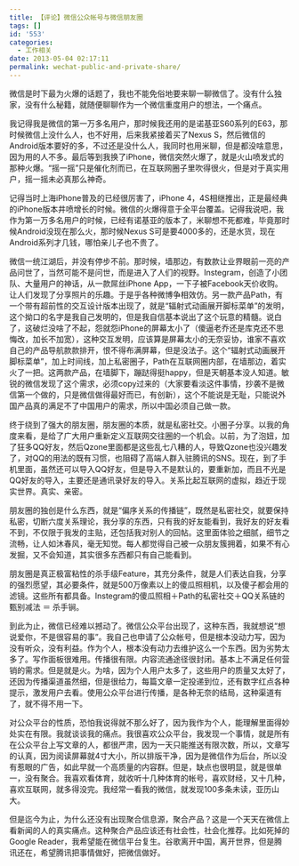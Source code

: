 ```yaml
---
title: 【评论】微信公众帐号与微信朋友圈
tags: []
id: '553'
categories:
  - 工作相关
date: 2013-05-04 02:17:11
permalink: wechat-public-and-private-share/
---
```


微信是时下最为火爆的话题了，我也不能免俗地要来聊一聊微信了。没有什么独家，没有什么秘籍，就随便聊聊作为一个微信重度用户的想法，一个痛点。

我记得我是微信的第一万多名用户，那时候我还用的是诺基亚S60系列的E63，那时候微信上没什么人，也不好用，后来我紧接着买了Nexus S，然后微信的Android版本要好的多，不过还是没什么人，我同时也用米聊，但是都没啥意思，因为用的人不多。最后等到我换了iPhone，微信突然火爆了，就是火山喷发式的那种火爆。“摇一摇”只是催化剂而已，在互联网圈子里吹得很火，但是对于真实用户，摇一摇未必真那么神奇。
<!-- more -->
记得当时上海iPhone普及的已经很厉害了，iPhone 4，4S相继推出，正是最经典的iPhone版本井喷增长的时候。微信的火爆得意于全平台覆盖。记得我说吧，我作为第一万多名用户的时候，已经有诺基亚的版本了，米聊想不死都难，毕竟那时候Android没现在那么火，那时候Nexus S可是要4000多的，还是水货，现在Android系列才几钱，哪怕亲儿子也不贵了。

微信一统江湖后，并没有停步不前。那时候，墙那边，有数款让业界眼前一亮的产品问世了，当然可能不是问世，而是进入了人们的视野。Instegram，创造了小团队、大量用户的神话，从一款屌丝iPhone App，一下子被Facebook天价收购。让人们发现了分享照片的乐趣。于是乎各种微博争相效仿。另一款产品Path，有一个带有超前性的交互设计版本出现了，就是“辐射式动画展开脚标菜单”的发明，这个拗口的名字是我自己发明的，但是我自信基本说出了这个玩意的精髓。说白了，这破烂没啥了不起，怨就怨iPhone的屏幕太小了（傻逼老乔还是库克还不思悔改，加长不加宽），这种交互发明，应该算是屏幕太小的无奈妥协，谁家不喜欢自己的产品导航款款排开，恨不得布满屏幕，但是没法子。这个“辐射式动画展开脚标菜单”，加上时间线，加上私密圈子，Path在互联网圈内部，在墙那边，着实火了一把。这两款产品，在墙脚下，蹦跶得挺happy，但是天朝基本没人知道。敏锐的微信发现了这个需求，必须copy过来的（大家要看淡这件事情，抄袭不是微信第一个做的，只是微信做得最好而已，有创新），这个不能说是无耻，只能说外国产品真的满足不了中国用户的需求，所以中国必须自己做一款。

终于绕到了强大的朋友圈，朋友圈的本质，就是私密社交。小圈子分享。以我的角度来看，是给了广大用户重新定义互联网交往圈的一个机会。以前，为了泡妞，加了狂多QQ好友，然后Qzone里面都是这些乱七八糟的人，导致Qzone也没兴趣发了，对QQ的用法的既有习惯，也阻碍了高端人群入驻腾讯的SNS。现在，到了手机里面，虽然还可以导入QQ好友，但是导入不是默认的，要重新加，而且不光是QQ好友的导入，主要还是通讯录好友的导入。关系比起互联网的虚拟，趋近于现实世界。真实、亲密。

朋友圈的独创是什么东西，就是“偏序关系的传播链”，既然是私密社交，就要保持私密，切断六度关系理论，我分享的东西，只有我的好友能看到，我好友的好友看不到，不仅限于我发的主贴，还包括我对别人的回帖。这里面体验之细腻，细节之流畅，让人如沐春风，毫无知觉。每人都觉得自己被一众朋友簇拥着，如果不有心发掘，又不会知道，其实很多东西都只有自己能看到。

朋友圈是真正极富粘性的杀手级Feature，其充分条件，就是人们表达自我，分享的强烈愿望，其必要条件，就是500万像素以上的傻瓜照相机，以及傻子都会用的滤镜。这些所有都具备。Instegram的傻瓜照相＋Path的私密社交＋QQ关系链的甄别减法 ＝ 杀手锏。

到此为止，微信已经难以撼动了。微信公众平台出现了，这种东西，我就想说“想说爱你，不是很容易的事”。我自己也申请了公众帐号，但是根本没动力写，因为没有听众，没有利益。作为个人，根本没有动力去维护这么一个东西。因为劣势太多了。写作面板很难用。传播很有限。内容流通途径很封闭。基本上不满足任何营销的需求。但是就是火。为啥，因为个人用户太多了，这些用户的质量又太好了，还因为传播渠道虽然细，但是很给力，每篇文章一定投递到位，还有数字红点各种提示，激发用户去看。使用公众平台进行传播，是各种无奈的结局，这种渠道有了，就不得不用一下。

对公众平台的性质，恐怕我说得就不那么好了，因为我作为个人，能理解里面得妙处实在有限。我就谈谈我的痛点。我很喜欢公众平台，我发现一个事情，就是所有在公众平台上写文章的人，都很严肃，因为一天只能推送有限次数，所以，文章写的认真，因为阅读屏幕就4寸大小，所以排版干净，因为是微信作为后台，所以没有惹眼的广告，如此早就一个高质量的内容群。但是，缺点也很明显，就是很单一，没有聚合。我喜欢看体育，就收听十几种体育的帐号，喜欢财经，又十几种，喜欢互联网，就多得没完。我经常一看我的微信，就发现100多条未读，亚历山大。

但是迄今为止，为什么还没有出现聚合信息源，聚合产品？这是一个天天在微信上看新闻的人的真实痛点。这种聚合产品应该还有社会性，社会化推荐。比如死掉的Google Reader，我希望能在微信平台复生。谷歌离开中国，离开世界，但是腾讯还在，希望腾讯把事情做好，把微信做好。